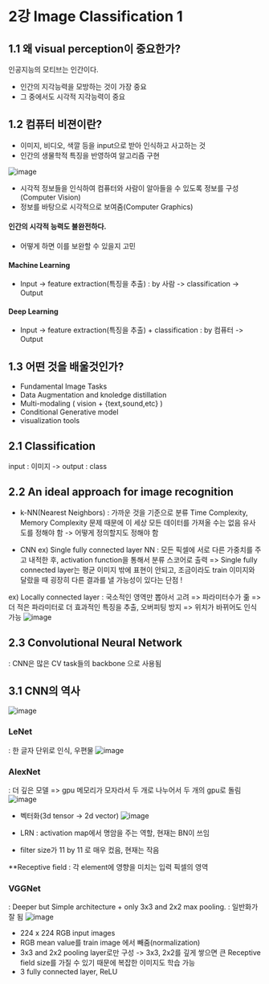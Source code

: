 # 2강 Image Classification 1  


## 1.1 왜 visual perception이 중요한가?
인공지능의 모티브는 인간이다.   
- 인간의 지각능력을 모방하는 것이 가장 중요   
- 그 중에서도 시각적 지각능력이 중요  


## 1.2 컴퓨터 비젼이란?
- 이미지, 비디오, 색깔 등을 input으로 받아 인식하고 사고하는 것
- 인간의 생물학적 특징을 반영하여 알고리즘 구현

![image](https://user-images.githubusercontent.com/51853700/132166241-8410753e-75e1-437c-a6a0-4576155953d5.png)

- 시각적 정보들을 인식하여 컴퓨터와 사람이 알아들을 수 있도록 정보를 구성(Computer Vision)
- 정보를 바탕으로 시각적으로 보여줌(Computer Graphics)



#### 인간의 시각적 능력도 불완전하다.
- 어떻게 하면 이를 보완할 수 있을지 고민 


#### Machine Learning
- Input -> feature extraction(특징을 추출) : by 사람 -> classification -> Output

#### Deep Learning
- Input -> feature extraction(특징을 추출) + classification : by 컴퓨터  -> Output




## 1.3 어떤 것을 배울것인가?
-  Fundamental Image Tasks
-  Data Augmentation and knoledge distillation
-  Multi-modaling ( vision + {text,sound,etc} )
-  Conditional Generative model
-  visualization tools


## 2.1 Classification
input : 이미지 -> output : class

## 2.2 An ideal approach for image recognition
- k-NN(Nearest Neighbors) : 가까운 것을 기준으로 분류 
Time Complexity, Memory Complexity 문제 때문에 이 세상 모든 데이터를 가져올 수는 없음
유사도를 정해야 함 -> 어떻게 정의할지도 정해야 함
 
- CNN
ex) Single fully connected layer NN
: 모든 픽셀에 서로 다른 가중치를 주고 내적한 후, activation function을 통해서 분류 스코어로 출력
=> Single fully connected layer는 평균 이미지 밖에 표현이 안되고, 조금이라도 train 이미지와 달랐을 때 굉장히 다른 결과를 낼 가능성이 있다는 단점 !

ex) Locally connected layer
: 국소적인 영역만 뽑아서 고려
=> 파라미터수가 줆
=> 더 적은 파라미터로 더 효과적인 특징을 추출, 오버피팅 방지
=> 위치가 바뀌어도 인식 가능
![image](https://user-images.githubusercontent.com/51853700/132168531-cf5d8dba-ecc3-4a21-ac4f-86b9062f1e69.png)


## 2.3 Convolutional Neural Network
: CNN은 많은 CV task들의 backbone 으로 사용됨 


## 3.1 CNN의 역사
![image](https://user-images.githubusercontent.com/51853700/132171185-444c3443-9912-4d20-ad57-b0ebf10debb1.png)

### LeNet
: 한 글자 단위로 인식, 우편물
![image](https://user-images.githubusercontent.com/51853700/132171140-dd153d90-d2c4-4450-a9b2-6bc127435435.png)

### AlexNet
: 더 깊은 모델 => gpu 메모리가 모자라서 두 개로 나누어서 두 개의 gpu로 돌림
![image](https://user-images.githubusercontent.com/51853700/132171522-c6dfd34d-46bf-4f63-a698-867f468229a2.png)


- 벡터화(3d tensor -> 2d vector)
![image](https://user-images.githubusercontent.com/51853700/132171742-bc832c34-a9c5-4aad-ae0c-0dc794305c53.png)

- LRN : activation map에서 명암을 주는 역할, 현재는 BN이 쓰임
- filter size가 11 by 11 로 매우 컸음, 현재는 작음

**Receptive field
: 각 element에 영향을 미치는 입력 픽셀의 영역


### VGGNet
: Deeper but Simple architecture + only 3x3 and 2x2 max pooling. 
: 일반화가 잘 됨
![image](https://user-images.githubusercontent.com/51853700/132172590-6258835d-0d2c-42c6-b4b3-6d175a6182ad.png)

- 224 x 224 RGB input images 
- RGB mean value를 train image 에서 빼줌(normalization)
- 3x3 and 2x2 pooling layer로만 구성 -> 3x3, 2x2를 깊게 쌓으면 큰 Receptive field size를 가질 수 있기 때문에 복잡한 이미지도 학습 가능
- 3 fully connected layer, ReLU

